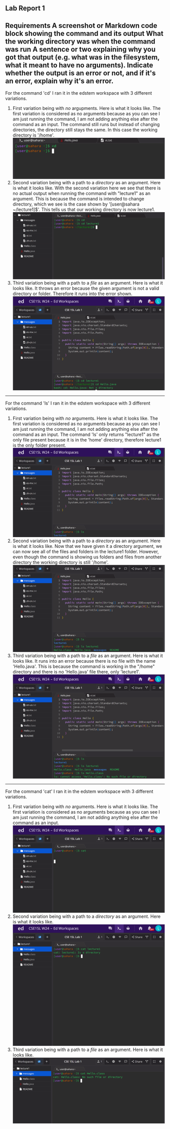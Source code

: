 ## Lab Report 1
Requirements
A screenshot or Markdown code block showing the command and its output
What the working directory was when the command was run
A sentence or two explaining why you got that output (e.g. what was in the filesystem, what it meant to have no arguments).
Indicate whether the output is an error or not, and if it's an error, explain why it's an error.
---
For the command 'cd' I ran it in the edstem workspace with 3 different variations. 
1. First variation being with *no* argupments. Here is what it looks like. The first variation is considered as no arguments because as you can see I am just running the command, I am not adding anything else after the command as an input. The command still runs but instead of changing directories, the directory still stays the same. In this case the working directory is '/home'.
![Image](cd_no_arguments.png)
2. Second variation being with a path to a *directory* as an argument. Here is what it looks like. With the second variation here we see that there is no actual output when running the command with "lecture1" as an argument. This is because the command is intended to change directory, which we see is the case shown by '[user@sahara ~/lecture1]$'. This tells us that our working directory is now lecture1.
![Image](cd_directory_argument.png)
3. Third variation being with a path to a *file* as an argument. Here is what it looks like. It throws an error because the given argument is not a valid directory or folder. Therefore it runs into the error shown.
![Image](cd_file_argument.png)
---
For the command 'ls' I ran it in the edstem workspace with 3 different variations.
1. First variation being with *no* arguments. Here is what it looks like. The first variation is considered as no arguments because as you can see I am just running the command, I am not adding anything else after the command as an input. The command 'ls' only returns "lecture1" as the only file present because it is in the 'home' directory, therefore lecture1 is the only folder present.
![Image](ls_no_argument.png)
2. Second variation being with a path to a *directory* as an argument. Here is what it looks like. Now that we have given it a directory argument, we can now see all of the files and folders in the lecture1 folder. However, even though the command is showing us folders and files from another directory the working directory is still '/home'.
![Image](ls_directory_argument.png)
3. Third variation being with a path to a *file* as an argument. Here is what it looks like. It runs into an error because there is no file with the name 'Hello.java'. This is because the command is working in the "/home" directory and there is no 'Hello.java' file there, only 'lecture1'.
![Image](ls_file_argument.png)
---
For the command 'cat' I ran it in the edstem workspace with 3 different variations.
1. First variation being with *no* arguments. Here is what it looks like. The first variation is considered as no arguments because as you can see I am just running the command, I am not adding anything else after the command as an input.
![Image](cat_no_arguments.png)
3. Second variation being with a path to a *directory* as an argument. Here is what it looks like.
![Image](cat_directory_argument.png)
5. Third variation being with a path to a *file* as an argument. Here is what it looks like.
![Image](cat_file_argument.png)
